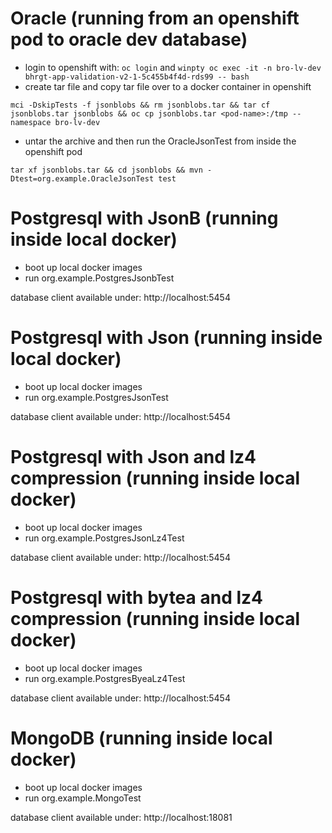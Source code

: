 
# Oracle (running from an openshift pod to oracle dev database)
* login to openshift with: `oc login` and `winpty oc exec -it -n bro-lv-dev bhrgt-app-validation-v2-1-5c455b4f4d-rds99 -- bash`
* create tar file and copy tar file over to a docker container in openshift

`mci -DskipTests -f jsonblobs && rm jsonblobs.tar && tar cf jsonblobs.tar jsonblobs && oc cp jsonblobs.tar <pod-name>:/tmp --namespace bro-lv-dev`
* untar the archive and then run the OracleJsonTest from inside the openshift pod

`tar xf jsonblobs.tar && cd jsonblobs && mvn -Dtest=org.example.OracleJsonTest test`

# Postgresql with JsonB (running inside local docker)
* boot up local docker images
* run org.example.PostgresJsonbTest

database client available under: http://localhost:5454

# Postgresql with Json (running inside local docker)
* boot up local docker images
* run org.example.PostgresJsonTest

database client available under: http://localhost:5454

# Postgresql with Json and lz4 compression (running inside local docker)
* boot up local docker images
* run org.example.PostgresJsonLz4Test

database client available under: http://localhost:5454

# Postgresql with bytea and lz4 compression (running inside local docker)
* boot up local docker images
* run org.example.PostgresByeaLz4Test

database client available under: http://localhost:5454

# MongoDB (running inside local docker)
* boot up local docker images
* run org.example.MongoTest

database client available under: http://localhost:18081